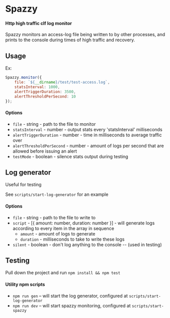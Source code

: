 # Spazzy

#### Http high traffic clf log monitor
Spazzy monitors an access-log file being written to by other processes, and prints to the console during times of high traffic and recovery.

## Usage

Ex:
```js
Spazzy.monitor({
    file: `${__dirname}/test/test-access.log`,
    statsInterval: 1000,
    alertTriggerDuration: 3500,
    alertThresholdPerSecond: 10
});
```

#### Options
- `file` - string - path to the file to monitor
- `statsInterval` - number - output stats every 'statsInterval' milliseconds
- `alertTriggerDuration` - number - time in milliseconds to average traffic over
- `alertThresholdPerSecond` - number - amount of logs per second that are allowed before issuing an alert
- `testMode` - boolean - silence stats output during testing

## Log generator
Useful for testing

See `scripts/start-log-generator` for an example

#### Options
- `file` - string - path to the file to write to
- `script` - [{ amount: number, duration: number }] - will generate logs according to every item in the array in sequence
    - `amount` - amount of logs to generate
    - `duration` - milliseconds to take to write these logs
- `silent` - boolean - don't log anything to the console -- (used in testing)

## Testing
Pull down the project and run `npm install && npm test`

#### Utility npm scripts
- `npm run gen` – will start the log generator, configured at `scripts/start-log-generator`
- `npm run dev` – will start spazzy monitoring, configured at `scripts/start-spazzy`

